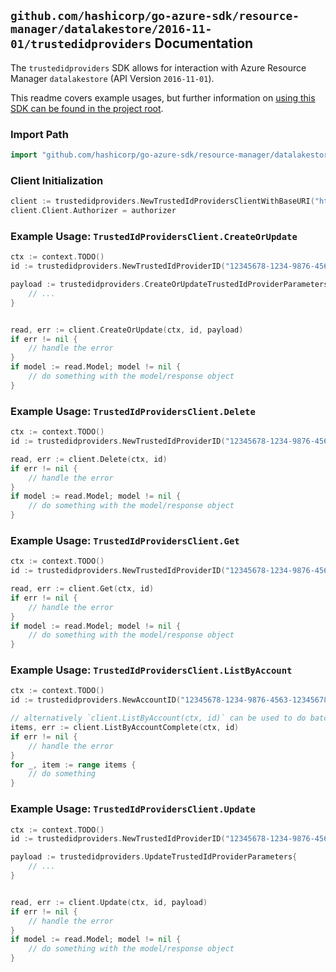 
## `github.com/hashicorp/go-azure-sdk/resource-manager/datalakestore/2016-11-01/trustedidproviders` Documentation

The `trustedidproviders` SDK allows for interaction with Azure Resource Manager `datalakestore` (API Version `2016-11-01`).

This readme covers example usages, but further information on [using this SDK can be found in the project root](https://github.com/hashicorp/go-azure-sdk/tree/main/docs).

### Import Path

```go
import "github.com/hashicorp/go-azure-sdk/resource-manager/datalakestore/2016-11-01/trustedidproviders"
```


### Client Initialization

```go
client := trustedidproviders.NewTrustedIdProvidersClientWithBaseURI("https://management.azure.com")
client.Client.Authorizer = authorizer
```


### Example Usage: `TrustedIdProvidersClient.CreateOrUpdate`

```go
ctx := context.TODO()
id := trustedidproviders.NewTrustedIdProviderID("12345678-1234-9876-4563-123456789012", "example-resource-group", "accountName", "trustedIdProviderName")

payload := trustedidproviders.CreateOrUpdateTrustedIdProviderParameters{
	// ...
}


read, err := client.CreateOrUpdate(ctx, id, payload)
if err != nil {
	// handle the error
}
if model := read.Model; model != nil {
	// do something with the model/response object
}
```


### Example Usage: `TrustedIdProvidersClient.Delete`

```go
ctx := context.TODO()
id := trustedidproviders.NewTrustedIdProviderID("12345678-1234-9876-4563-123456789012", "example-resource-group", "accountName", "trustedIdProviderName")

read, err := client.Delete(ctx, id)
if err != nil {
	// handle the error
}
if model := read.Model; model != nil {
	// do something with the model/response object
}
```


### Example Usage: `TrustedIdProvidersClient.Get`

```go
ctx := context.TODO()
id := trustedidproviders.NewTrustedIdProviderID("12345678-1234-9876-4563-123456789012", "example-resource-group", "accountName", "trustedIdProviderName")

read, err := client.Get(ctx, id)
if err != nil {
	// handle the error
}
if model := read.Model; model != nil {
	// do something with the model/response object
}
```


### Example Usage: `TrustedIdProvidersClient.ListByAccount`

```go
ctx := context.TODO()
id := trustedidproviders.NewAccountID("12345678-1234-9876-4563-123456789012", "example-resource-group", "accountName")

// alternatively `client.ListByAccount(ctx, id)` can be used to do batched pagination
items, err := client.ListByAccountComplete(ctx, id)
if err != nil {
	// handle the error
}
for _, item := range items {
	// do something
}
```


### Example Usage: `TrustedIdProvidersClient.Update`

```go
ctx := context.TODO()
id := trustedidproviders.NewTrustedIdProviderID("12345678-1234-9876-4563-123456789012", "example-resource-group", "accountName", "trustedIdProviderName")

payload := trustedidproviders.UpdateTrustedIdProviderParameters{
	// ...
}


read, err := client.Update(ctx, id, payload)
if err != nil {
	// handle the error
}
if model := read.Model; model != nil {
	// do something with the model/response object
}
```
